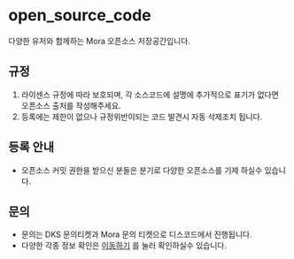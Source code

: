 # open_source_code
다양한 유저와 함께하는 Mora 오픈소스 저장공간입니다.

## 규정
1. 라이센스 규정에 따라 보호되며, 각 소스코드에 설명에 추가적으로 표기가 없다면 오픈소스 출처를 작성해주세요.
2. 등록에는 제한이 없으나 규정위반이되는 코드 발견시 자동 삭제조치 됩니다.

## 등록 안내
- 오픈소스 커밋 권한을 받으신 분들은 분기로 다양한 오픈소스를 기제 하실수 있습니다.

## 문의
- 문의는 DKS 문의티켓과 Mora 문의 티켓으로 디스코드에서 진행됩니다.
- 다양한 각종 정보 확인은 [이동하기](https://github.com/Mora-OSC/Mora-OSC/discussions/categories/announcements) 를 눌러 확인하실수 있습니다.
